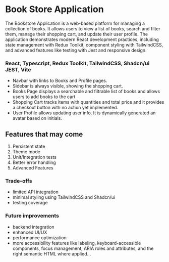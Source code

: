 # Book Store Application

The Bookstore Application is a web-based platform for managing a collection of books. It allows users to view a list of books, search and filter them, manage their shopping cart, and update their user profile. The application demonstrates modern React development practices, including state management with Redux Toolkit, component styling with TailwindCSS, and advanced features like testing with Jest and responsive design.

### React, Typescript, Redux Toolkit, TailwindCSS, Shadcn/ui JEST, Vite

- Navbar with links to Books and Profile pages.
- Sidebar is always visible, showing the shopping cart.
- Books Page displays a searchable and filtrable list of books and allows users to add books to the cart
- Shopping Cart tracks items with quantities and total price and it provides a checkout button with no action yet implemented.
- User Profile allows updating user info. It is dynamically generated an avatar based on initials.

## Features that may come

1. Persistent state
2. Theme mode
3. Unit/Integration tests
4. Better error handling
5. Advanced Features

### Trade-offs

- limited API integration
- minimal styling using TailwindCSS and Shadcn/ui
- testing coverage

### Future improvements

- backend integration
- enhanced UI/UX
- performance optimization
- more accessibility features like labeling, keyboard-accessible components, focus management, ARIA roles and attributes, and the right semantic HTML where applied...  

